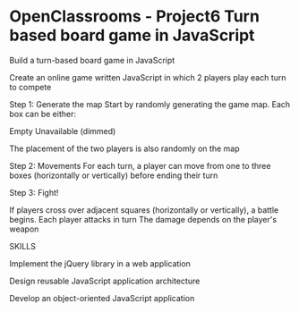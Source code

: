 # OpenClassrooms - Project6 Turn based board game in JavaScript
Build a turn-based board game in JavaScript


Create an online game written JavaScript in which 2 players play each turn to compete


Step 1: Generate the map
Start by randomly generating the game map. Each box can be either:

Empty
Unavailable (dimmed)

The placement of the two players is also randomly on the map


Step 2: Movements
For each turn, a player can move from one to three boxes (horizontally or vertically) before ending their turn


Step 3: Fight!

If players cross over adjacent squares (horizontally or vertically), a battle begins.
Each player attacks in turn
The damage depends on the player's weapon

SKILLS

Implement the jQuery library in a web application

Design reusable JavaScript application architecture

Develop an object-oriented JavaScript application
